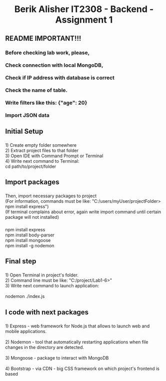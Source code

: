 <h1 align="center">Berik Alisher IT2308 - Backend - Assignment 1</h1>

###

<h2 align="left">README IMPORTANT!!!</h2>

###

<h3 align="left">Before checking lab work, please, <br><br>Check connection with local MongoDB, <br><br>Check if IP address with database is correct<br><br>Check the name of table.<br><br>Write filters like this: {"age": 20}<br><br>Import JSON data</h3>

###

<h2 align="left">Initial Setup</h2>

###

<p align="left">1) Create empty folder somewhere<br>2) Extract project files to that folder<br>3) Open IDE with Command Prompt or Terminal<br>4) Write next command to Terminal:<br>cd path/to/project/folder</p>

###

<h2 align="left">Import packages</h2>

###

<p align="left">Then, import necessary packages to project <br>(For information, commands must be like: "C:/users/myUser/projectFolder> npm install express") <br>(If terminal complains about error, again write import command until certain package will not installed)</p>

###

<p align="left">npm install express<br>npm install body-parser<br>npm install mongoose<br>npm install -g nodemon</p>

###

<h2 align="left">Final step</h2>

###

<p align="left">1) Open Terminal in project's folder.<br>2) Command line must be like: "C:/project/Lab1-6>"<br>3) Write next command to launch application:<br><br>nodemon ./index.js</p>

###

<h2 align="left">I code with next packages</h2>

###

<p align="left">1) Express - web framework for Node.js that allows to launch web and mobile applications.<br><br>2) Nodemon -  tool that automatically restarting applications when file changes in the directory are detected.<br><br>3) Mongoose - package to interact with MongoDB<br><br>4) Bootstrap - via CDN - big CSS framework on which project's frontend is based</p>

###
